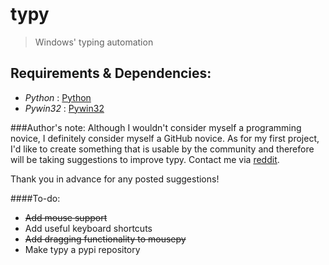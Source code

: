 # typy
> Windows' typing automation

## Requirements & Dependencies:
- *Python*  :  [Python](https://python.org/downloads)
- *Pywin32* :  [Pywin32](https://pypi.python.org/pypi/pywin32)

###Author's note:
Although I wouldn't consider myself a programming novice, I definitely consider myself a GitHub novice.
As for my first project, I'd like to create something that is usable by the community and therefore will be taking suggestions to improve typy.
Contact me via [reddit](https://www.reddit.com/user/Ewildawe/).

Thank you in advance for any posted suggestions!

####To-do:
- ~~Add mouse support~~
- Add useful keyboard shortcuts
- ~~Add dragging functionality to mousepy~~
- Make typy a pypi repository
